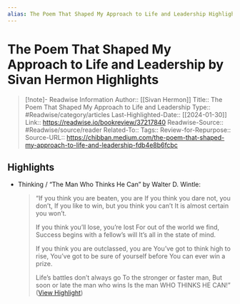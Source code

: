 ```yaml
---
alias: The Poem That Shaped My Approach to Life and Leadership Highlights
---
```

# The Poem That Shaped My Approach to Life and Leadership by Sivan Hermon Highlights

>[!note]- Readwise Information
>Author:: [[Sivan Hermon]]
>Title:: The Poem That Shaped My Approach to Life and Leadership
>Type:: #Readwise/category/articles
>Last-Highlighted-Date:: [[2024-01-30]]
>Link:: https://readwise.io/bookreview/37217840
>Readwise-Source:: #Readwise/source/reader
>Related-To::
>Tags::
>Review-for-Repurpose::
>Source-URL:: https://chibban.medium.com/the-poem-that-shaped-my-approach-to-life-and-leadership-fdb4e8b6fcbc

## Highlights
- Thinking / “The Man Who Thinks He Can” by Walter D. Wintle:
  > “If you think you are beaten, you are 
  > If you think you dare not, you don’t, 
  > If you like to win, but you think you can’t 
  > It is almost certain you won’t.
  > 
  > If you think you’ll lose, you’re lost 
  > For out of the world we find, 
  > Success begins with a fellow’s will 
  > It’s all in the state of mind.
  > 
  > If you think you are outclassed, you are 
  > You’ve got to think high to rise, 
  > You’ve got to be sure of yourself before 
  > You can ever win a prize.
  > 
  > Life’s battles don’t always go 
  > To the stronger or faster man, 
  > But soon or late the man who wins 
  > Is the man WHO THINKS HE CAN!” ([View Highlight](https://read.readwise.io/read/01hnc8n6vezc10d50mb5vjhm5r))   
